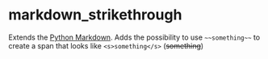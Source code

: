 # markdown_strikethrough

Extends the [Python Markdown](https://python-markdown.github.io/).
Adds the possibility to use `~~something~~` to create a span that looks like `<s>something</s>` (~~something~~)
